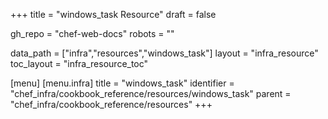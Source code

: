 +++
title = "windows_task Resource"
draft = false

gh_repo = "chef-web-docs"
robots = ""

data_path = ["infra","resources","windows_task"]
layout = "infra_resource"
toc_layout = "infra_resource_toc"


[menu]
  [menu.infra]
    title = "windows_task"
    identifier = "chef_infra/cookbook_reference/resources/windows_task"
    parent = "chef_infra/cookbook_reference/resources"
+++

<!-- The contents of this page are automatically generated from the windows_task.yaml file in the data directory. -->
<!-- To suggest a change, edit the https://github.com/chef/chef/blob/master/lib/chef/resource/windows_task.rb file
      and submit a pull request to the https://github.com/chef/chef repository. -->
